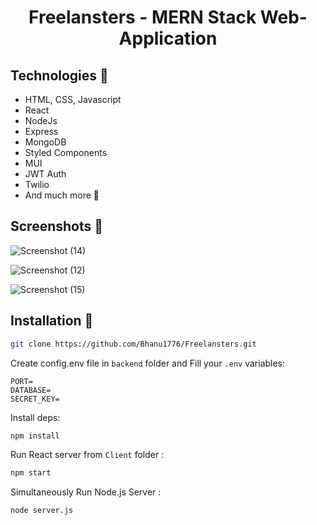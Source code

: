 <h1 align="center"> Freelansters - MERN Stack Web-Application </h1>

## Technologies 🔧

- HTML, CSS, Javascript
- React
- NodeJs
- Express
- MongoDB
- Styled Components
- MUI
- JWT Auth
- Twilio
- And much more 🎒

## Screenshots 📸

![Screenshot (14)](https://github.com/user-attachments/assets/ff29b8f1-6c72-4105-83c0-3826c3861f72)

![Screenshot (12)](https://github.com/user-attachments/assets/1c1a57b3-6ad9-43fe-8616-0cb328a242ec)

![Screenshot (15)](https://github.com/user-attachments/assets/36e73b21-ac0c-4bb9-ae04-af2576afd82d)

## Installation 💾

```bash
git clone https://github.com/Bhanu1776/Freelansters.git
```

Create config.env file in `backend` folder and Fill your `.env` variables:

```env
PORT=
DATABASE=
SECRET_KEY=
```

Install deps:

```bash
npm install
```

Run React server from `Client` folder :

```bash
npm start
```

Simultaneously Run Node.js Server :

```bash
node server.js
```
